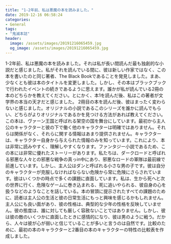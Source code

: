 ```yaml
---
title: "1-2年前、私は悪魔の本を読みました。"
date: 2019-12-16 06:58:24
categories:
- General
tags:
- "鬼滅本誌"
header:
  image: /assets/images/20191216065459.jpg
  og_image: /assets/images/20191216065459.jpg
---
```


1-2年前、私は悪魔の本を読みました。それは私が長い間読んだ最も独創的な小説だと感じました。私がそれを読んでいる間に、彼は新しい作家ではなく、この本を書いたのと同じ著者、The Black Bookであることを発見しました。まあ、少なくとも彼は本のタイトルを変更しました。しかし、その本はブラックブックで行われたイベントの続きであるように思えます。誰かが私が読んでいる2冊の本のどちらかを教えてください。とにかく、本1を読んだ後、私はこの著者が文学界の本当の天才だと感じました。 2冊目の本を読んだ後、彼はまったく変わらないと感じました。オリジナルの小説であるこのシリーズを誰かに読んでもらい、どちらがよりオリジナルであるかを見つける方法があれば教えてください。この本は、ヴァーン王国と呼ばれる架空の国を舞台にしています。最初から主人公のキャラクターと彼の下で働く他のキャラクターは明確ではありません。それらは関係がなく、それらに関する情報はあまり提供されません。キャラクターは、キャラクター自身から与えられた情報のみを知っています。これにより、本は非常に読みやすく、理解しやすくなります。ファンタジー小説であるため、この本には非常に優れたストーリーがあります。私たちは、ダークロードと呼ばれる邪悪な人々との邪悪な戦争の真っin中にあり、邪悪なロードの軍隊は最前線で前進しています。しかし、主人公はダンと呼ばれる小さな男の子です。彼は自分のキャラクターが克服しなければならない危険から常に危険にさらされています。彼はいくつかの時点で多くの課題に直面しています。私は、生から死へと次の世界に行く、危険なゲームに巻き込まれる、死に追いやられる、彼自身の心を扱うなどのようなことを話している。本の冒頭に提示されたすべての課題のために、読者は主人公の生活と彼の日常生活にもっと興味を感じるかもしれません。主人公にも良い面があり、彼の性格は、典型的な少年の性格を反映していません。彼の態度は、誰に対しても厳しく容赦ないことではありません。しかし、彼は彼の敵のいくつかに直面したときに感情的になり、彼は男のように戦う。だから、人々は彼が心が弱いと信じていることが多いと言うのは自然です。比較のために、最初の本のキャラクターと2番目の本のキャラクターの特性の比較表を作成しました。
